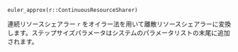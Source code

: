 ```
euler_approx(r::ContinuousResourceSharer)
```

連続リソースシェアラー `r` をオイラー法を用いて離散リソースシェアラーに変換します。ステップサイズパラメータはシステムのパラメータリストの末尾に追加されます。
